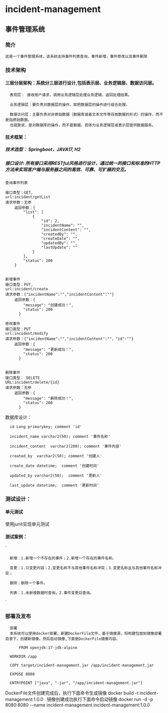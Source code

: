 # incident-management
## 事件管理系统
### 简介
	这是一个事件管理系统，该系统支持事件列表查询，事件新增，事件修改以及事件删除

### 技术架构
####  三层分层架构：系统分三层进行设计,包括表示层、业务逻辑层、数据访问层。
  
	  表现层： 接收用户请求，调用业务逻辑层处理业务逻辑，返回处理结果。
	  
	  业务逻辑层：要负责对数据层的操作，即把数据层的操作进行组合处理。
	  
	  数据访问层：主要负责对非原始数据（数据库或者文本文件等存放数据的形式）的操作，而不是指原始数据。
	  也就是说，是对数据库的操作，而不是数据。具体为业务逻辑层或表示层提供数据服务。

####  技术框架：
#####  技术选型： Springboot，JAVA17, H2
  
#####  接口设计: 所有接口采用RESTful风格进行设计，通过统一的接口和标准的HTTP方法来实现客户端与服务器之间的高效、可靠、可扩展的交互。
  
  
    查询事件列表
	
	接口类型：GET，
	url:incident/getList
	请求参数：无参
        返回参数：{
		    "list": [
		        {
		            "id": 2,
		            "incidentName": "",
		            "incidentContent": "",
		            "createdBy": "",
		            "createDate": "",
		            "updatedBy": "",
		            "lastUpdate": ""
		        }
		    ],
		    "status": 200
		}
	
  
    新增事件
	接口类型：PUT,
	url:incident/create
	请求参数：{"incidentName":"","incidentContent":""}
        返回参数：{
		    "message": "创建成功！",
		    "status": 200
		  }
	
    修改事件
	接口类型：PUT
	url:incident/modify
	请求参数：{"incidentName":"","incidentContent":""，"id":""}
        返回参数：{
		    "message": "更新成功！",
		    "status": 200
		  }
	

    删除事件
	接口类型： DELETE
	URL:incident/delete/{id}
	请求参数：无参
        返回参数：{
		    "message": "删除成功！",
		    "status": 200
		  }
    	
  
  数据库设计：
  
	  id Long primarykey; comment 'id'
	  
	  incident_name varchar2(50); comment '事件名称'
	  
	  incident_content  varchar2(200); comment '事件内容'
	  
	  created_by  varchar2(50); comment '创建人'
	  
	  create_date datetime;  comment '创建时间'
	  
	  updated_by varchar2(50);  comment '更新人'
	  
	  last_update datetime;  comment '更新时间'
  
  
  
###  测试设计：

#### 单元测试
  
  使用junit实现单元测试
  
####  测试案例：
  `
  
	  新增：1.新增一个不存在的事件；2.新增一个存在的事件名称。
	  
	  变更：1.只变更内容；2.变更名称不与其他事件名称冲突；3.变更名称且与其他事件名称冲突；
	  
	  删除：删除一个事件。
	  
	  列表：1.未新增数据时查询，2.事件变更后查询。
  `

### 部署及发布
  
	  部署
	  本系统可以使用docker部署，新建DockerFile文件，基于镜像源，将构建包放到镜像部署目录下，创建新镜像，然后启动镜像,下面是DockerFile镜像内容。

          FROM openjdk:17-jdk-alpine
 
	  WORKDIR /app
		
	  COPY target/incident-management.jar /app/incident-management.jar
		
	  EXPOSE 8080
		
	  ENTRYPOINT ["java", "-jar", "/app/incident-management.jar"]
   DockerFile文件创建完成后，执行下面命令生成镜像
          docker build -t incident-management:1.0.0 .
	  镜像创建成功执行下面命令启动镜像
          docker run -d -p 8080:8080 --name incident-management incident-management:1.0.0



  
   
  
  
